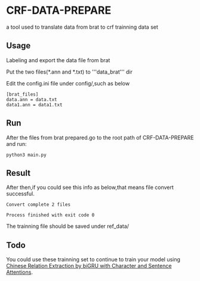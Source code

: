 # CRF-DATA-PREPARE
a tool used to translate data from brat to crf trainning data set

## Usage

Labeling and export the data file from brat

Put the two files(*.ann and *.txt) to '''data_brat''' dir

Edit the config.ini file under config/,such as below
```shell
[brat_files]
data.ann = data.txt
data1.ann = data1.txt
```


## Run

After the files from brat prepared.go to the root path of CRF-DATA-PREPARE and run:
```shell
python3 main.py
```

## Result

After then,if you could see this info as below,that means file convert successful.
```shell
Convert complete 2 files

Process finished with exit code 0
```

The trainning file should be saved under ref_data/

## Todo
You could use these trainning set to continue to train your model using 
[Chinese Relation Extraction by biGRU with Character and Sentence Attentions](https://github.com/crownpku/Information-Extraction-Chinese/tree/master/NER_IDCNN_CRF).

